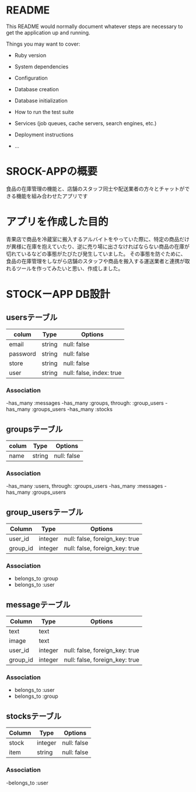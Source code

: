 # README

This README would normally document whatever steps are necessary to get the
application up and running.

Things you may want to cover:

* Ruby version

* System dependencies

* Configuration

* Database creation

* Database initialization

* How to run the test suite

* Services (job queues, cache servers, search engines, etc.)

* Deployment instructions

* ...

# SROCK-APPの概要
食品の在庫管理の機能と、店舗のスタッフ同士や配送業者の方々とチャットができる機能を組み合わせたアプリです

# アプリを作成した目的
青果店で商品を冷蔵室に搬入するアルバイトをやっていた際に、特定の商品だけが異様に在庫を抱えていたり、逆に売り場に出さなければならない商品の在庫が切れているなどの事態がたびたび発生していました。
その事態を防ぐために、食品の在庫管理をしながら店舗のスタッフや商品を搬入する運送業者と連携が取れるツールを作ってみたいと思い、作成しました。

#  STOCKーAPP DB設計
## usersテーブル
|colum|Type|Options|
|-----|----|-------|
|email|string|null: false|
|password|string|null: false|
|store|string|null: false|
|user|string|null: false, index: true|
### Association
-has_many :messages
-has_many :groups, through: :group_users
-has_many :groups_users
-has_many :stocks

## groupsテーブル
|colum|Type|Options|
|-----|----|-------|
|name|string|null: false|
### Association
-has_many :users, through: :groups_users
-has_many :messages
-has_many :groups_users 


## group_usersテーブル
|Column|Type|Options|
|------|----|-------|
|user_id|integer|null: false, foreign_key: true|
|group_id|integer|null: false, foreign_key: true|
### Association
- belongs_to :group
- belongs_to :user

## messageテーブル
|Column|Type|Options|
|------|----|-------|
|text|text||
|image|text||
|user_id|integer|null: false, foreign_key: true|
|group_id|integer|null: false, foreign_key: true|
### Association
- belongs_to :user
- belongs_to :group

## stocksテーブル
|Column|Type|Options|
|------|----|-------|
|stock|integer|null: false|
|item|string|null: false|
### Association
-belongs_to :user